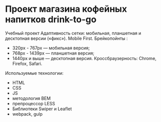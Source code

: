 # Проект магазина кофейных напитков drink-to-go
Учебный проект
Адаптивность сетки: мобильная, планшетная и десктопная версии («фикс»). Mobile First.
Брейкопойнты :
  - 320px - 767px — мобильная версия;
  - 768px - 1439px — планшетная версия;
  - 1440px и выше — десктопная версия. 
Кроссбраузерность: Chrome, Firefox, Safari.

Используемые технологии:
- HTML
- CSS
- JS
- методология BEM
- препроцессор LESS
- Библиотеки Swiper и Leaflet
- webpack, gulp
